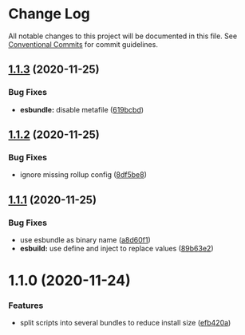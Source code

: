 # Change Log

All notable changes to this project will be documented in this file.
See [Conventional Commits](https://conventionalcommits.org) for commit guidelines.

## [1.1.3](https://github.com/carvjs/tools/compare/@carv/bundle@1.1.2...@carv/bundle@1.1.3) (2020-11-25)

### Bug Fixes

- **esbundle:** disable metafile ([619bcbd](https://github.com/carvjs/tools/commit/619bcbdce5a697e6dc70fec7dc321fa67575b765))

## [1.1.2](https://github.com/carvjs/tools/compare/@carv/bundle@1.1.1...@carv/bundle@1.1.2) (2020-11-25)

### Bug Fixes

- ignore missing rollup config ([8df5be8](https://github.com/carvjs/tools/commit/8df5be88572471411f1170cf68fa7579d8558c12))

## [1.1.1](https://github.com/carvjs/tools/compare/@carv/bundle@1.1.0...@carv/bundle@1.1.1) (2020-11-25)

### Bug Fixes

- use esbundle as binary name ([a8d60f1](https://github.com/carvjs/tools/commit/a8d60f190d209f97c1008a20b0dc398dc8ff7098))
- **esbuild:** use define and inject to replace values ([89b63e2](https://github.com/carvjs/tools/commit/89b63e2abd7e7aaf9470a63de73296b705aec881))

# 1.1.0 (2020-11-24)

### Features

- split scripts into several bundles to reduce install size ([efb420a](https://github.com/carvjs/tools/commit/efb420ac3dd5b1e4da705ebbae21527e65075fc6))
